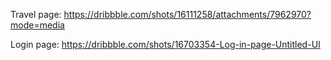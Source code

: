 Travel page: https://dribbble.com/shots/16111258/attachments/7962970?mode=media

Login page: https://dribbble.com/shots/16703354-Log-in-page-Untitled-UI